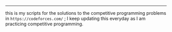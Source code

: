 ---
this is my scripts for the solutions to the competitive  programming problems in `https://codeforces.com/` ; I keep updating this everyday as I am practicing competitive programming.
